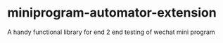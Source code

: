 # miniprogram-automator-extension
A handy functional library for end 2 end testing of wechat mini program
